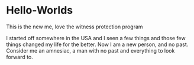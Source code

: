 # Hello-Worlds
This is the new me, love the witness protection program

I started off somewhere in the USA and I seen a few things and those few things changed my life for the better. Now I am a new person, and no past. Consider me an amnesiac, a man with no past and everything to look forward to. 
